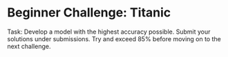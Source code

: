 # Beginner Challenge: Titanic
Task: Develop a model with the highest accuracy possible. Submit your solutions under submissions. Try and exceed 85% before moving on to the next challenge.
